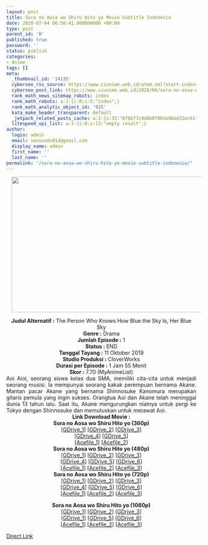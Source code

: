 ```yaml
---
layout: post
title: Sora no Aosa wo Shiru Hito yo Movie Subtitle Indonesia
date: 2020-07-04 06:58:41.000000000 +00:00
type: post
parent_id: '0'
published: true
password: ''
status: publish
categories:
- Anime
tags: []
meta:
  _thumbnail_id: '14135'
  cyberseo_rss_source: https://www.ciunime.web.id/atom.xml?start-index=451&max-results=150
  cyberseo_post_link: https://www.ciunime.web.id/2020/06/sora-no-aosa-wo-shiru-hito-yo-movie.html
  rank_math_news_sitemap_robots: index
  rank_math_robots: a:1:{i:0;s:5:"index";}
  rank_math_analytic_object_id: '925'
  kata_make_header_transparent: default
  _jetpack_related_posts_cache: a:1:{s:32:"8f6677c9d6b0f903e98ad32ec61f8deb";a:2:{s:7:"expires";i:1651438519;s:7:"payload";a:0:{}}}
  litespeed_vpi_list: a:1:{i:0;s:12:"empty result";}
author:
  login: admin
  email: senseads014@gmail.com
  display_name: admin
  first_name: ''
  last_name: ''
permalink: "/sora-no-aosa-wo-shiru-hito-yo-movie-subtitle-indonesia/"
---
```

<div class="separator" style="clear: both; text-align: center;"><a href="https://1.bp.blogspot.com/-vrRGNOPj9tg/XuGOFJ4n_sI/AAAAAAAAeKs/nmioflPyjJUCHQeinIQhAfOa6Y8yOx98ACLcBGAsYHQ/s1600/Sora%2Bno%2BAosa%2Bwo%2BShiru%2BHito%2Byo.jpg" imageanchor="1" style="margin-left: 1em; margin-right: 1em;"><img border="0" data-original-height="720" data-original-width="1280" height="360" src="{{ site.baseurl }}/assets/2020/07/Sora%2Bno%2BAosa%2Bwo%2BShiru%2BHito%2Byo.jpg" width="640" /></a></div>
<p>
<div style="text-align: center;"><b>Judul Alternatif :</b>&nbsp;The Person Who Knows How Blue the Sky Is, Her Blue Sky</div>
<div style="text-align: center;"><b>Genre :</b>&nbsp;<b></b>Drama</div>
<div style="text-align: center;"><b>Jumlah Episode :</b>&nbsp;1<br /><b>Status :&nbsp;</b>END<br /><b>Tanggal Tayang :</b>&nbsp;11 Oktober 2019<br /><b>Studio Produksi :</b>&nbsp;<b></b>CloverWorks<br /><b>Durasi per Episode :</b>&nbsp;1 Jam 55 Menit</div>
<div style="text-align: center;"><b>Skor :</b>&nbsp;7.70 (MyAnimeList)</div>
<div style="text-align: center;"></div>
<div style="text-align: justify;">Aoi Aioi, seorang siswa kelas dua SMA, memiliki cita-cita untuk menjadi seorang musisi. Ia mempunyai seorang kakak perempuan bernama Akane. Mantan pacar Akane yang bernama Shinnosuke Kanomura merupakan gitaris pemula yang ingin sukses. Orangtua Aoi dan Akane telah meninggal dunia 13 tahun lalu. Saat itu, Akane mengurungkan niatnya untuk pergi ke Tokyo dengan Shinnosuke dan memutuskan untuk merawat Aoi.</div>
<div style="text-align: justify;"></div>
<div style="text-align: justify;"></div>
<div style="text-align: center;"><b>Link Download Movie&nbsp;:</b></div>
<div style="text-align: center;">
<div style="text-align: center;"><b>Sora no Aosa wo Shiru Hito yo&nbsp;(360p)</b></div>
</div>
<div style="text-align: center;">[<a href="https://drive.google.com/uc?id=1Qyl2gs_hNx5YMDT0pYk_Zg4lWvfWCQAs" target="_blank" rel="noopener">GDrive_1</a>] [<a href="https://drive.google.com/uc?id=1v5QnqH_mjd9Zjdn7d8Cn2L8GJCtr1FSE" target="_blank" rel="noopener">GDrive_2</a>] [<a href="https://drive.google.com/uc?id=1uumUhrBER-pmbqKkO-0D5fKxL99kQMOi" target="_blank" rel="noopener">GDrive_3</a>]<br />[<a href="https://drive.google.com/uc?id=1xpysB10_S5hdQ_ODg5OqxznbbgTRm2XY" target="_blank" rel="noopener">GDrive_4</a>] [<a href="https://drive.google.com/uc?export=download&amp;id=1VDRXX5iPyxA44ZfW4dtMWNLqimZGi6UT" target="_blank" rel="noopener">GDrive_5</a>]<br />[<a href="https://acefile.co/f/24670376/wibudesu-com-melintas-waktu-bd-360p-rar" target="_blank" rel="noopener">Acefile_1</a>] [<a href="https://acefile.co/f/24652868/kusonime-keping-biru-sih-belau-jagadmu-bedeh-360p-rar" target="_blank" rel="noopener">Acefile_2</a>]</div>
<div style="text-align: center;"></div>
<div style="text-align: center;"><b>Sora no Aosa wo Shiru Hito yo&nbsp;(480p)</b><br />[<a href="https://drive.google.com/uc?id=1r6FMoq3OaVUPDrFH08yU34YOU2iJri7u" target="_blank" rel="noopener">GDrive_1</a>] [<a href="https://drive.google.com/uc?id=1f1Nwpqb-MMtYjFaRhNIHf9MxsP1er8VW" target="_blank" rel="noopener">GDrive_2</a>] [<a href="https://drive.google.com/uc?id=1s95hr680-oIMNvBZxx9LAuB663V2X3yO" target="_blank" rel="noopener">GDrive_3</a>]<br />[<a href="https://drive.google.com/uc?id=1RE-VsrB1-b-09QlTSVIG0uEi2Kmc-mMz" target="_blank" rel="noopener">GDrive_4</a>] [<a href="https://drive.google.com/uc?export=download&amp;id=12sFXyYJCqGp1ekqQnqFGpxBkPr7t4cip" target="_blank" rel="noopener">GDrive_5</a>] [<a href="https://drive.google.com/uc?export=download&amp;id=11KHfl-9XdWdimWB1dALikOExGtIub9PW" target="_blank" rel="noopener">GDrive_6</a>]<br />[<a href="https://acefile.co/f/24670375/wibudesu-com-melintas-waktu-bd-480p-rar" target="_blank" rel="noopener">Acefile_1</a>] [<a href="https://acefile.co/f/24652869/kusonime-keping-biru-sih-belau-jagadmu-bedeh-480p-rar" target="_blank" rel="noopener">Acefile_2</a>] [<a href="https://acefile.co/f/24574132/neonime_snaosawoshih-2019-bd-480p-zip" target="_blank" rel="noopener">Acefile_3</a>]</div>
<div style="text-align: center;"><b>Sora no Aosa wo Shiru Hito yo&nbsp;(720p)</b><br />[<a href="https://drive.google.com/uc?id=1h4jqVugJ3DPg4KglpLTe1sdkf5wuhcBU" target="_blank" rel="noopener">GDrive_1</a>] [<a href="https://drive.google.com/uc?id=1O-MvoF7u21qeELtgHeoDNG-LNH3mTO8Q" target="_blank" rel="noopener">GDrive_2</a>] [<a href="https://drive.google.com/uc?id=1ad2FHzROe2Wldo38RJ_DbhmVviWiYQb0" target="_blank" rel="noopener">GDrive_3</a>]<br />[<a href="https://drive.google.com/uc?id=1u10rLhSMLAfsyrxelAl5EIZB7g7WMRyJ" target="_blank" rel="noopener">GDrive_4</a>] [<a href="https://drive.google.com/uc?export=download&amp;id=1cgQKfbTGnBgluUkSu-M3KopMvGNrsVgo" target="_blank" rel="noopener">GDrive_5</a>] [<a href="https://drive.google.com/uc?export=download&amp;id=1KXJnTVd9npggej5uyzRxm6ghstej7gAS" target="_blank" rel="noopener">GDrive_6</a>]<br />[<a href="https://acefile.co/f/24670372/wibudesu-com-melintas-waktu-bd-720p-rar" target="_blank" rel="noopener">Acefile_1</a>] [<a href="https://acefile.co/f/24652870/kusonime-keping-biru-sih-belau-jagadmu-bedeh-720p-rar" target="_blank" rel="noopener">Acefile_2</a>] [<a href="https://acefile.co/f/24574126/neonime_snaosawoshih-2019-bd-720p-zip" target="_blank" rel="noopener">Acefile_3</a>]</p>
<p><b>Sora no Aosa wo Shiru Hito yo&nbsp;(1080p)</b><br />[<a href="https://drive.google.com/uc?id=1fQL_wHFoJlqFM-9STCnZK-XWWOAqbM6Q" target="_blank" rel="noopener">GDrive_1</a>] [<a href="https://drive.google.com/uc?id=1N94pYMGkFwpKafHUwxXE5yWBdz1cRR36" target="_blank" rel="noopener">GDrive_2</a>] [<a href="https://drive.google.com/uc?id=18gmatw5HA9PMIxQK-WboY6qi8N2USIyE" target="_blank" rel="noopener">GDrive_3</a>]<br />[<a href="https://drive.google.com/uc?id=12N3JvIbQ8LmFOZ16P_CdOof5idCMV2Ad" target="_blank" rel="noopener">GDrive_1</a>] [<a href="https://drive.google.com/uc?export=download&amp;id=1MObX6voDwavJmlMOIdyNWQKMkP06-R0X" target="_blank" rel="noopener">GDrive_5</a>] [<a href="https://drive.google.com/uc?id=1QIaSIJa0Gxn1kNFfFoFaG0xfrZccXQSi" target="_blank" rel="noopener">GDrive_6</a>]<br />[<a href="https://acefile.co/f/24670366/wibudesu-com-melintas-waktu-bd-1080p-rar" target="_blank" rel="noopener">Acefile_1</a>] [<a href="https://acefile.co/f/24652872/kusonime-keping-biru-sih-belau-jagadmu-bedeh-1080p-rar" target="_blank" rel="noopener">Acefile_2</a>] [<a href="https://acefile.co/f/24574303/neonime_snaosawoshih-2019-bd-1080p-zip" target="_blank" rel="noopener">Acefile_3</a>]</div>
<link rel="stylesheet" href="https://cdnjs.cloudflare.com/ajax/libs/font-awesome/4.7.0/css/font-awesome.min.css" />
<div class="divbtn"> <a href="https://handymansurrender.com/fihup8buzv?key=94550f7ce39444073321dde3b8782f97" class="btn"><i class="fa fa-download"></i> Direct Link</a> </div>
